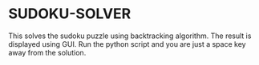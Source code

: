 # SUDOKU-SOLVER

This solves the sudoku puzzle using backtracking algorithm. The result is displayed using GUI. 
Run the python script and you are just a space key away from the solution.






